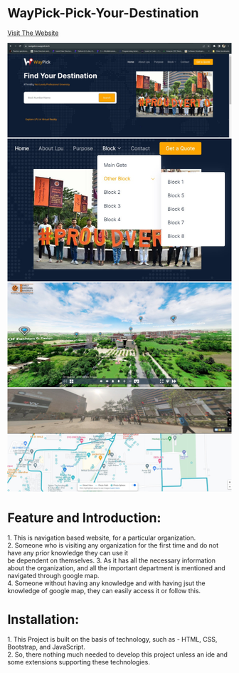 # WayPick-Pick-Your-Destination
[Visit The Website](https://navigation.waypick.tech/)

![w1.jpeg](https://github.com/Geetika2018/WayPick-Pick-Your-Destination/blob/main/w1.jpeg)
![w5.jpeg](https://github.com/Geetika2018/WayPick-Pick-Your-Destination/blob/main/w5.jpeg)
![w6.jpeg](https://github.com/Geetika2018/WayPick-Pick-Your-Destination/blob/main/w6.jpeg)
![w8.jpeg](https://github.com/Geetika2018/WayPick-Pick-Your-Destination/blob/main/w8.jpeg)

# Feature and Introduction: 
<p>1. This is navigation based website, for a particular organization.<br>
   2. Someone who is visiting any organization for the first time and do not have any prior knowledge they can use it <br>
      be dependent on themselves.
   3. As it has all the necessary information about the organization, and all the important department is mentioned and navigated through google map.<br>
   4. Someone without having any knowledge and with having jsut the knowledge of google map, they can easily access it or follow this.</p>

# Installation:
<p>1. This Project is built on the basis of technology, such as - HTML, CSS, Bootstrap, and JavaScript.<br>
   2. So, there nothing much needed to develop this project unless an ide and some extensions supporting these technologies.</P>
